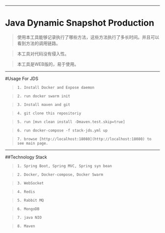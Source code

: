 ***
# Java Dynamic Snapshot Production

>使用本工具能够记录执行了哪些方法，这些方法执行了多长时间。并且可以看到方法的调用链路。

>本工具对代码没有侵入性。

>本工具是WEB版的，易于使用。

---

#Usage For JDS

>`1. Install Docker and Expose daemon` 

>`2. run docker swarm init` 

>`3. Install maven and git`

>`4. git clone this repositoriy`

>`5. run [mvn clean install -Dmaven.test.skip=true] `

>`6. run docker-compose -f stack-jds.yml up`

>`7. browse [http://localhost:18080](http://localhost:18080) to see main page.`

---

##Technology Stack

>`1. Spring Boot, Spring MVC, Spring syn bean`

>`2. Docker, Docker-compose, Docker Swarm`

>`3. WebSocket`

>`4. Redis`

>`5. Rabbit MQ`
   
>`6. MongoDB`
  
>`7. java NIO`

>`8. Maven`



